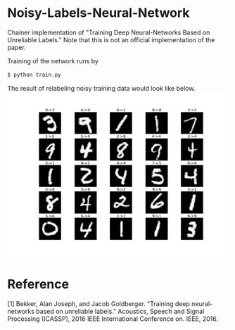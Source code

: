 # Noisy-Labels-Neural-Network
Chainer implementation of "Training Deep Neural-Networks Based on Unreliable Labels."
Note that this is not an official implementation of the paper.

Training of the network runs by

```bash
$ python train.py
```

The result of relabeling noisy training data would look like below.
![relabel](relabel.png)

# Reference

[1] Bekker, Alan Joseph, and Jacob Goldberger. "Training deep neural-networks based on unreliable labels." Acoustics, Speech and Signal Processing (ICASSP), 2016 IEEE International Conference on. IEEE, 2016.

